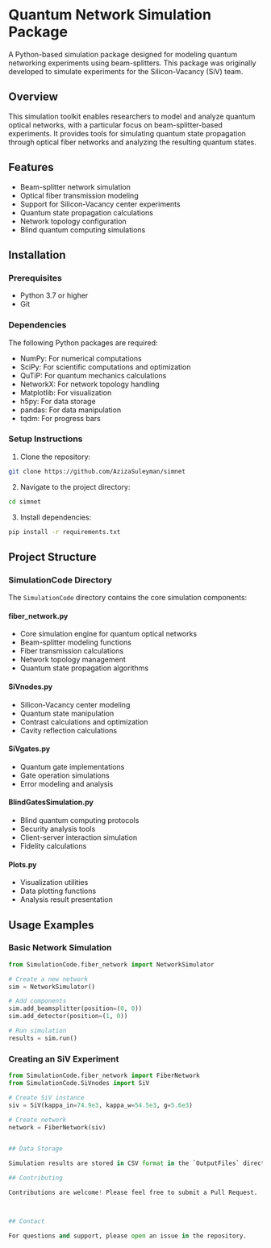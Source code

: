 # Quantum Network Simulation Package

A Python-based simulation package designed for modeling quantum networking experiments using beam-splitters. This package was originally developed to simulate experiments for the Silicon-Vacancy (SiV) team.

## Overview

This simulation toolkit enables researchers to model and analyze quantum optical networks, with a particular focus on beam-splitter-based experiments. It provides tools for simulating quantum state propagation through optical fiber networks and analyzing the resulting quantum states.

## Features

- Beam-splitter network simulation
- Optical fiber transmission modeling
- Support for Silicon-Vacancy center experiments
- Quantum state propagation calculations
- Network topology configuration
- Blind quantum computing simulations

## Installation

### Prerequisites

- Python 3.7 or higher
- Git

### Dependencies

The following Python packages are required:
- NumPy: For numerical computations
- SciPy: For scientific computations and optimization
- QuTiP: For quantum mechanics calculations
- NetworkX: For network topology handling
- Matplotlib: For visualization
- h5py: For data storage
- pandas: For data manipulation
- tqdm: For progress bars

### Setup Instructions

1. Clone the repository:

```bash
git clone https://github.com/AzizaSuleyman/simnet
```

2. Navigate to the project directory:

```bash
cd simnet
```

3. Install dependencies:

```bash
pip install -r requirements.txt
```

## Project Structure

### SimulationCode Directory

The `SimulationCode` directory contains the core simulation components:

#### fiber_network.py
- Core simulation engine for quantum optical networks
- Beam-splitter modeling functions
- Fiber transmission calculations
- Network topology management
- Quantum state propagation algorithms

#### SiVnodes.py
- Silicon-Vacancy center modeling
- Quantum state manipulation
- Contrast calculations and optimization
- Cavity reflection calculations

#### SiVgates.py
- Quantum gate implementations
- Gate operation simulations
- Error modeling and analysis

#### BlindGatesSimulation.py
- Blind quantum computing protocols
- Security analysis tools
- Client-server interaction simulation
- Fidelity calculations

#### Plots.py
- Visualization utilities
- Data plotting functions
- Analysis result presentation

## Usage Examples

### Basic Network Simulation
```python
from SimulationCode.fiber_network import NetworkSimulator

# Create a new network
sim = NetworkSimulator()

# Add components
sim.add_beamsplitter(position=(0, 0))
sim.add_detector(position=(1, 0))

# Run simulation
results = sim.run()
```

### Creating an SiV Experiment
```python
from SimulationCode.fiber_network import FiberNetwork
from SimulationCode.SiVnodes import SiV

# Create SiV instance
siv = SiV(kappa_in=74.9e3, kappa_w=54.5e3, g=5.6e3)

# Create network
network = FiberNetwork(siv)


## Data Storage

Simulation results are stored in CSV format in the `OutputFiles` directory, organized by experiment type and date. The file naming convention includes relevant parameters and timestamps for easy identification.

## Contributing

Contributions are welcome! Please feel free to submit a Pull Request.



## Contact

For questions and support, please open an issue in the repository.



